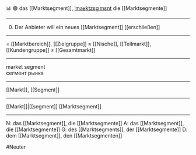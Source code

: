 📊 🟢 das [[Marktsegment]], [ˈmaʁktzɛɡˌmɛnt](https://youglish.com/pronounce/Marktsegment/german)
die [[Marktsegmente]]

---
0. Der Anbieter will ein neues [[Marktsegment]] [[erschließen]]

---
= [[Marktbereich]], [[Zielgruppe]]
≈ [[Nische]], [[Teilmarkt]], [[Kundengruppe]]
≠ [[Gesamtmarkt]]

---
market segment  
сегмент рынка

---
[[Markt]], [[Segment]]

---
[[Markt]]|[[segment]]
[[Marktsegment]]


---
N: das [[Marktsegment]], die [[Marktsegmente]]
A: das [[Marktsegment]], die [[Marktsegmente]]
G: des [[Marktsegments]], der [[Marktsegmente]]
D: dem [[Marktsegment]], den [[Marktsegmenten]]

#Neuter 